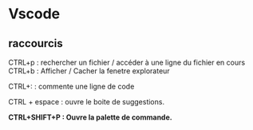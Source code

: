 # Vscode

## raccourcis 

CTRL+p : rechercher un fichier / accéder à une ligne du fichier en cours
CTRL+b : Afficher / Cacher la fenetre explorateur

CTRL+: : commente une ligne de code

CTRL + espace : ouvre le boite de suggestions.

<b>CTRL+SHIFT+P : Ouvre la palette de commande.</b>


